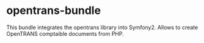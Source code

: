 opentrans-bundle
================

This bundle integrates the opentrans library into Symfony2. Allows to create OpenTRANS comptaible documents from PHP.
